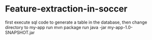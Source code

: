 ﻿# Feature-extraction-in-soccer

first execute sql code to generate a table in the database,
then change directory to my-app
run
mvn package
run
java -jar my-app-1.0-SNAPSHOT.jar
